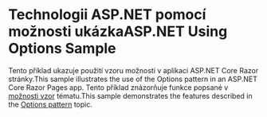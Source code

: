 # <a name="aspnet-using-options-sample"></a><span data-ttu-id="fbeb1-101">Technologii ASP.NET pomocí možnosti ukázka</span><span class="sxs-lookup"><span data-stu-id="fbeb1-101">ASP.NET Using Options Sample</span></span>

<span data-ttu-id="fbeb1-102">Tento příklad ukazuje použití vzoru možnosti v aplikaci ASP.NET Core Razor stránky.</span><span class="sxs-lookup"><span data-stu-id="fbeb1-102">This sample illustrates the use of the Options pattern in an ASP.NET Core Razor Pages app.</span></span> <span data-ttu-id="fbeb1-103">Tento příklad znázorňuje funkce popsané v [možnosti vzor](https://docs.microsoft.com/aspnet/core/fundamentals/configuration/options) tématu.</span><span class="sxs-lookup"><span data-stu-id="fbeb1-103">This sample demonstrates the features described in the [Options pattern](https://docs.microsoft.com/aspnet/core/fundamentals/configuration/options) topic.</span></span>
